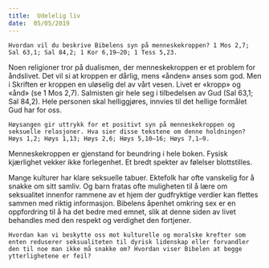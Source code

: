 ```yaml
---
title:  Udelelig liv
date:  05/05/2019
---
```


`Hvordan vil du beskrive Bibelens syn på menneskekroppen? 1 Mos 2,7; Sal 63,1; Sal 84,2; 1 Kor 6,19–20; 1 Tess 5,23.`

Noen religioner tror på dualismen, der menneskekroppen er et problem for åndslivet. Det vil si at kroppen er dårlig, mens «ånden» anses som god. Men i Skriften er kroppen en uløselig del av vårt vesen. Livet er «kropp» og «ånd» (se 1 Mos 2,7). Salmisten gir hele seg i tilbedelsen av Gud (Sal 63,1; Sal 84,2). Hele personen skal helliggjøres, innvies til det hellige formålet Gud har for oss.

`Høysangen gir uttrykk for et positivt syn på menneskekroppen og seksuelle relasjoner. Hva sier disse tekstene om denne holdningen? Høys 1,2; Høys 1,13; Høys 2,6; Høys 5,10–16; Høys 7,1–9.`

Menneskekroppen er gjenstand for beundring i hele boken. Fysisk kjærlighet vekker ikke forlegenhet. Et bredt spekter av følelser blottstilles.

Mange kulturer har klare seksuelle tabuer. Ektefolk har ofte vanskelig for å snakke om sitt samliv. Og barn fratas ofte muligheten til å lære om seksualitet innenfor rammene av et hjem der gudfryktige verdier kan flettes sammen med riktig informasjon. Bibelens åpenhet omkring sex er en oppfordring til å ha det bedre med emnet, slik at denne siden av livet behandles med den respekt og verdighet den fortjener.

`Hvordan kan vi beskytte oss mot kulturelle og moralske krefter som enten reduserer seksualiteten til dyrisk lidenskap eller forvandler den til noe man ikke må snakke om? Hvordan viser Bibelen at begge ytterlighetene er feil?`